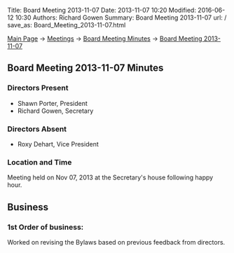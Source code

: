 Title: Board Meeting 2013-11-07
Date: 2013-11-07 10:20
Modified: 2016-06-12 10:30
Authors: Richard Gowen
Summary: Board Meeting 2013-11-07
url: /
save_as: Board_Meeting_2013-11-07.html

[Main Page](index.html) -\> [Meetings](Meetings.html)
-\> [Board Meeting Minutes](Board_Meeting_Minutes.html) -\> [Board Meeting 2013-11-07](Board_Meeting_2013-11-07.html)

Board Meeting 2013-11-07 Minutes
--------------------------------

### Directors Present

-   Shawn Porter, President
-   Richard Gowen, Secretary

### Directors Absent

-   Roxy Dehart, Vice President

### Location and Time

Meeting held on Nov 07, 2013 at the Secretary&#39;s house following happy
hour.

Business
--------

### 1st Order of business:

Worked on revising the Bylaws based on previous feedback from directors.
